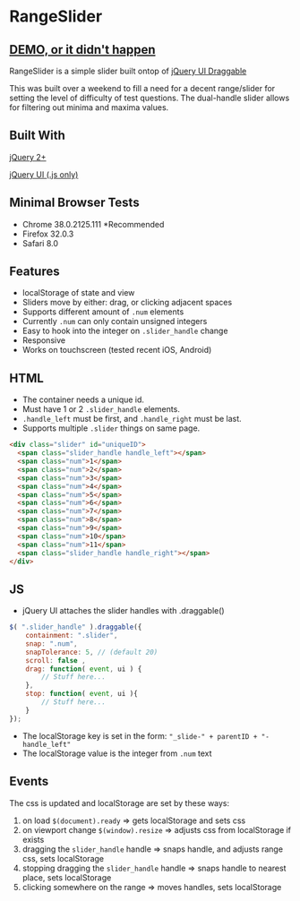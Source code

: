 RangeSlider
===========
## [DEMO, or it didn't happen](http://nigelnsf.github.io/RangeSlider/)

RangeSlider is a simple slider built ontop of [jQuery UI Draggable](http://jqueryui.com/draggable/#constrain-movement)

This was built over a weekend to fill a need for a decent range/slider for setting the level of difficulty of test questions. The dual-handle slider allows for filtering out minima and maxima values.

## Built With
[jQuery 2+](https://code.jquery.com/jquery-2.1.1.min.js)

[jQuery UI (.js only)](https://code.jquery.com/ui/1.11.2/jquery-ui.min.js)

## Minimal Browser Tests
* Chrome 38.0.2125.111 *Recommended
* Firefox 32.0.3
* Safari 8.0

## Features
* localStorage of state and view
* Sliders move by either: drag, or clicking adjacent spaces
* Supports different amount of `.num` elements
* Currently `.num` can only contain unsigned integers
* Easy to hook into the integer on `.slider_handle` change
* Responsive
* Works on touchscreen (tested recent iOS, Android)

## HTML
* The container needs a unique id.
* Must have 1 or 2 `.slider_handle` elements.
* `.handle_left` must be first, and `.handle_right` must be last.
* Supports multiple `.slider` things on same page.

```html
<div class="slider" id="uniqueID">
  <span class="slider_handle handle_left"></span>
  <span class="num">1</span>
  <span class="num">2</span>
  <span class="num">3</span>
  <span class="num">4</span>
  <span class="num">5</span>
  <span class="num">6</span>
  <span class="num">7</span>
  <span class="num">8</span>
  <span class="num">9</span>
  <span class="num">10</span>
  <span class="num">11</span>
  <span class="slider_handle handle_right"></span>
</div>
```

## JS
* jQuery UI attaches the slider handles with .draggable()
```javascript
$( ".slider_handle" ).draggable({
	containment: ".slider",
	snap: ".num",
	snapTolerance: 5, // (default 20)
	scroll: false ,
	drag: function( event, ui ) {
		// Stuff here...
	},
	stop: function( event, ui ){
		// Stuff here...
	}
});
```
* The localStorage key is set in the form: `"_slide-" + parentID + "-handle_left"`
* The localStorage value is the integer from `.num` text

## Events
The css is updated and localStorage are set by these ways:  

1.  on load `$(document).ready` => gets localStorage and sets css
2.  on viewport change `$(window).resize` => adjusts css from localStorage if exists
3.  dragging the `slider_handle` handle => snaps handle, and adjusts range css, sets localStorage
4.  stopping dragging the `slider_handle` handle => snaps handle to nearest place, sets localStorage
5.  clicking somewhere on the range => moves handles, sets localStorage

